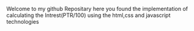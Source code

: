 Welcome to my github Repositary here you found the implementation of calculating the Intrest(PTR/100) using the html,css and javascript technologies